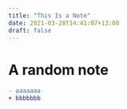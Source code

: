 ```yaml
---
title: "This Is a Note"
date: 2021-03-28T14:41:07+13:00
draft: false
---
```


# A random note

```diff
- aaaaaaa
+ bbbbbbb
```